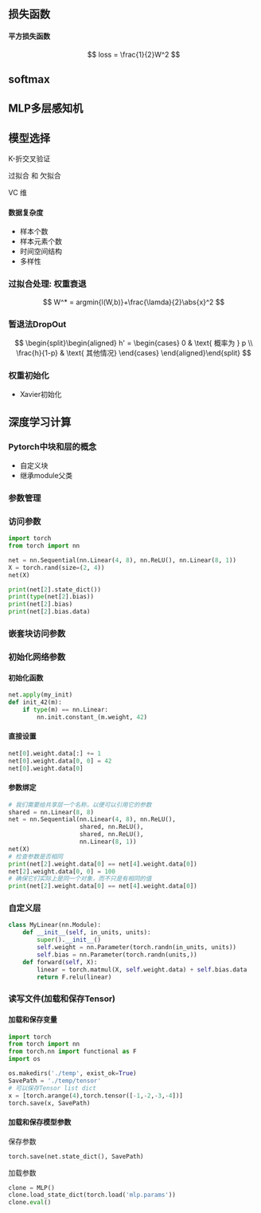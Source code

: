 ## 损失函数

#### 平方损失函数

$$
loss = \frac{1}{2}W^2
$$



## softmax

## MLP多层感知机

## 模型选择

K-折交叉验证

过拟合 和 欠拟合

VC 维

#### 数据复杂度

* 样本个数
* 样本元素个数
* 时间空间结构
* 多样性

### 过拟合处理: 权重衰退

$$
W^* = argmin{l(W,b)}+\frac{\lamda}{2}\abs{x}^2
$$

### 暂退法DropOut 

$$
\begin{split}\begin{aligned}
h' =
\begin{cases}
    0 & \text{ 概率为 } p \\
    \frac{h}{1-p} & \text{ 其他情况}
\end{cases}
\end{aligned}\end{split}
$$



### 权重初始化

* Xavier初始化

## 深度学习计算

### Pytorch中块和层的概念

* 自定义块
* 继承module父类

### 参数管理

### 访问参数

```python
import torch
from torch import nn

net = nn.Sequential(nn.Linear(4, 8), nn.ReLU(), nn.Linear(8, 1))
X = torch.rand(size=(2, 4))
net(X)

print(net[2].state_dict())
print(type(net[2].bias))
print(net[2].bias)
print(net[2].bias.data)
```

### 嵌套块访问参数

### 初始化网络参数

#### 初始化函数

```python
net.apply(my_init)
def init_42(m):
    if type(m) == nn.Linear:
        nn.init.constant_(m.weight, 42)
```

#### 直接设置

```python
net[0].weight.data[:] += 1
net[0].weight.data[0, 0] = 42
net[0].weight.data[0]
```

#### 参数绑定

```python
# 我们需要给共享层一个名称，以便可以引用它的参数
shared = nn.Linear(8, 8)
net = nn.Sequential(nn.Linear(4, 8), nn.ReLU(),
                    shared, nn.ReLU(),
                    shared, nn.ReLU(),
                    nn.Linear(8, 1))
net(X)
# 检查参数是否相同
print(net[2].weight.data[0] == net[4].weight.data[0])
net[2].weight.data[0, 0] = 100
# 确保它们实际上是同一个对象，而不只是有相同的值
print(net[2].weight.data[0] == net[4].weight.data[0])
```

### 自定义层

```python
class MyLinear(nn.Module):
    def __init__(self, in_units, units):
        super().__init__()
        self.weight = nn.Parameter(torch.randn(in_units, units))
        self.bias = nn.Parameter(torch.randn(units,))
    def forward(self, X):
        linear = torch.matmul(X, self.weight.data) + self.bias.data
        return F.relu(linear)
```

### 读写文件(加载和保存Tensor)

#### 加载和保存变量

```python
import torch
from torch import nn
from torch.nn import functional as F
import os

os.makedirs('./temp', exist_ok=True)
SavePath = './temp/tensor'
# 可以保存Tensor list dict
x = [torch.arange(4),torch.tensor([-1,-2,-3,-4])]
torch.save(x, SavePath)
```

#### 加载和保存模型参数

保存参数

```python
torch.save(net.state_dict(), SavePath)
```

加载参数

```python
clone = MLP()
clone.load_state_dict(torch.load('mlp.params'))
clone.eval()
```

